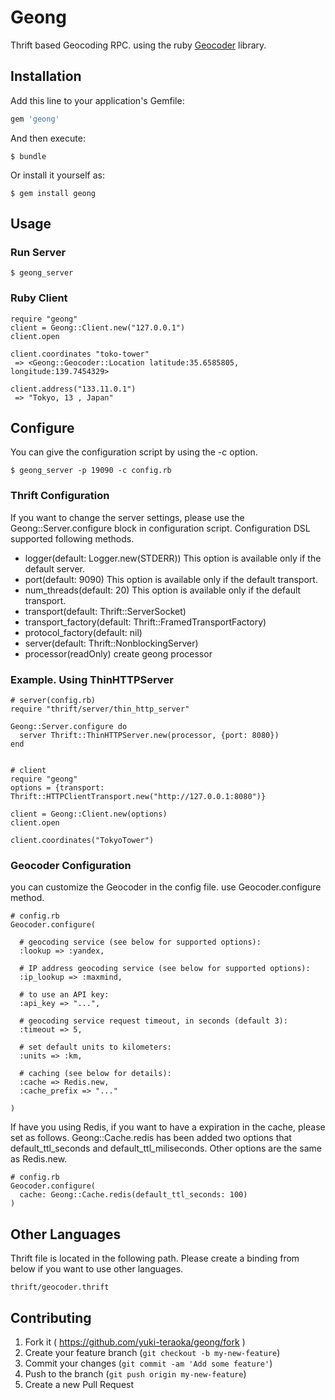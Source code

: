 # Geong

Thrift based Geocoding RPC. using the ruby [Geocoder](https://github.com/alexreisner/geocoder "Geocoder") library.

## Installation

Add this line to your application's Gemfile:

```ruby
gem 'geong'
```

And then execute:

    $ bundle

Or install it yourself as:

    $ gem install geong

## Usage

### Run Server

    $ geong_server

### Ruby Client

    require "geong"
    client = Geong::Client.new("127.0.0.1")
    client.open
    
    client.coordinates "toko-tower"
     => <Geong::Geocoder::Location latitude:35.6585805, longitude:139.7454329>
    
    client.address("133.11.0.1")
     => "Tokyo, 13 , Japan"

## Configure 

You can give the configuration script by using the -c option.

    $ geong_server -p 19090 -c config.rb

### Thrift Configuration

If you want to change the server settings, please use the Geong::Server.configure block in configuration script.
Configuration DSL supported following methods.

   * logger(default: Logger.new(STDERR)) This option is available only if the default server.
   * port(default: 9090) This option is available only if the default transport.
   * num_threads(default: 20) This option is available only if the default transport.
   * transport(default:  Thrift::ServerSocket)
   * transport_factory(default: Thrift::FramedTransportFactory)
   * protocol_factory(default: nil)
   * server(default: Thrift::NonblockingServer)
   * processor(readOnly) create geong processor

### Example. Using ThinHTTPServer 

    # server(config.rb)
    require "thrift/server/thin_http_server"
    
    Geong::Server.configure do
      server Thrift::ThinHTTPServer.new(processor, {port: 8080})
    end


    # client
    require "geong"
    options = {transport: Thrift::HTTPClientTransport.new("http://127.0.0.1:8080")}
    
    client = Geong::Client.new(options)
    client.open
    
    client.coordinates("TokyoTower")
    

### Geocoder Configuration

you can customize the Geocoder in the config file.
use Geocoder.configure method.

    # config.rb
    Geocoder.configure(
    
      # geocoding service (see below for supported options):
      :lookup => :yandex,
    
      # IP address geocoding service (see below for supported options):
      :ip_lookup => :maxmind,
    
      # to use an API key:
      :api_key => "...",
    
      # geocoding service request timeout, in seconds (default 3):
      :timeout => 5,
    
      # set default units to kilometers:
      :units => :km,
    
      # caching (see below for details):
      :cache => Redis.new,
      :cache_prefix => "..."
    
    )

If have you using Redis, if you want to have a expiration in the cache, please set as follows.
Geong::Cache.redis has been added two options that default_ttl_seconds and default_ttl_miliseconds.
Other options are the same as Redis.new.

    # config.rb
    Geocoder.configure(
      cache: Geong::Cache.redis(default_ttl_seconds: 100)
    )


## Other Languages

Thrift file is located in the following path.
Please create a binding from below if you want to use other languages.

    thrift/geocoder.thrift

## Contributing

1. Fork it ( https://github.com/yuki-teraoka/geong/fork )
2. Create your feature branch (`git checkout -b my-new-feature`)
3. Commit your changes (`git commit -am 'Add some feature'`)
4. Push to the branch (`git push origin my-new-feature`)
5. Create a new Pull Request
